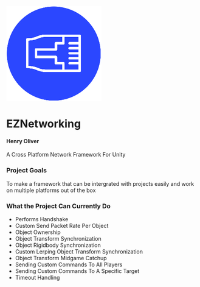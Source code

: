 ![](https://raw.githubusercontent.com/henry9836/EZNetworking/master/Assets/EzNetworking/Icons/github.png)
# EZNetworking
#### Henry Oliver

A Cross Platform Network Framework For Unity

### Project Goals
To make a framework that can be intergrated with projects easily and work on multiple platforms out of the box

### What the Project Can Currently Do
- Performs Handshake
- Custom Send Packet Rate Per Object
- Object Ownership
- Object Transform Synchronization 
- Object Rigidbody Synchronization 
- Custom Lerping Object Transform Synchronization 
- Object Transform Midgame Catchup
- Sending Custom Commands To All Players
- Sending Custom Commands To A Specific Target
- Timeout Handling
